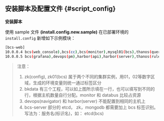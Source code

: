 ## 安装脚本及配置文件 {#script_config}

**安装脚本**

使用 sample 文件 **(install.config.new.sample)** 在已部署环境的 `install.config` 新增如下示例模块：

```bash
[bcs-web]
10.0.0.4 bcs(web_console),bcs(cc),bcs(monitor),mysql01(bcs),thanos(query),devops(navigator)
10.0.0.5 bcs(grafana),devops(pm),harbor(api),harbor(server),thanos(rule)
```

> 注意：
> 1. zk(config), zk01(bcs)  属于两个不同的集群实例，用01，02等数字区域，生成的环境变量则统一通过标签区分
> 2. bkdata 有三个工程，可以如上图所示填在一行，也可以填写到不同的行，根据主机数量自行分配。monitor 和 databus 比较占资源
> 3. devops(navigator)  和  harbor(server) 不能配置到相同的主机上
> 4. bcs-server 部分的 etcd， zk，mongodb 都需要加上 bcs 标签识别。写法为：服务名(标识名)，如： etcd(bcs)
